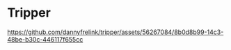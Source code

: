 # Tripper

https://github.com/dannyfrelink/tripper/assets/56267084/8b0d8b99-14c3-48be-b30c-446117f655cc


